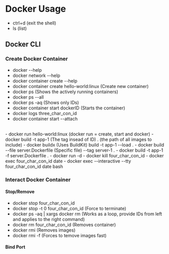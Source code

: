 # Docker Usage
- ctrl+d (exit the shell)
- ls (list)
  
## Docker CLI

### Create Docker Container
- docker --help
- docker network --help
- docker container create --help
- docker container create hello-world:linux (Create new container)
- docker ps (Shows the actively running containers)
- docker ps --all
- docker ps -aq (Shows only IDs)
- docker container start dockerID (Starts the container)
- docker logs three_char_con_id
- docker container start --attach
<br />
- docker run hello-world:linux (docker run = create, start and docker)
- docker build -t app-1 (The tag insead of ID) . (the path of all images to include)
- docker buildx (Uses BuildKit) build -t app-1 --load .
- docker build --file server.Dockerfile (Specific file) --tag server-1 .
- docker build -t app-1 -f server.Dockerfile .
- docker run -d 
- docker kill four_char_con_id
- docker exec four_char_con_id date
- docker exec --interactive --tty  four_char_con_id date bash


### Interact Docker Container
#### Stop/Remove
- docker stop four_char_con_id
- docker stop -t 0 four_char_con_id (Force to terminate)
- docker ps -aq | xargs docker rm (Works as a loop, provide IDs from left and applies to the right command)
- docker rm four_char_con_id (Removes container)
- docker rmi (Removes images)
- docker rmi -f (Forces to temove images fast)
  
#### Bind Port

